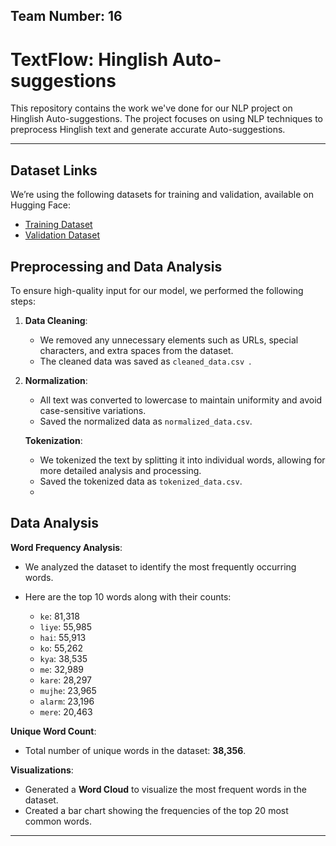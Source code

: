 ## Team Number: 16 
# TextFlow: Hinglish Auto-suggestions


This repository contains the work we've done for our NLP project on Hinglish Auto-suggestions. The project focuses on using NLP techniques to preprocess Hinglish text and generate accurate Auto-suggestions.  



---

## Dataset Links  
 We’re using the following datasets for training and validation, available on Hugging Face:

- [Training Dataset](https://huggingface.co/datasets/DanArnin/Hinglish/viewer/default/train)  
- [Validation Dataset](https://huggingface.co/datasets/DanArnin/Hinglish/viewer/default/validation)

## Preprocessing and Data Analysis  

To ensure high-quality input for our model, we performed the following steps:

1. **Data Cleaning**:  
   - We removed any unnecessary elements such as URLs, special characters, and extra spaces from the dataset.
   - The cleaned data was saved as `cleaned_data.csv `.

2. **Normalization**:  
   - All text was converted to lowercase to maintain uniformity and avoid case-sensitive variations.
   - Saved the normalized data as `normalized_data.csv`.  

   **Tokenization**:  
   - We tokenized the text by splitting it into individual words, allowing for more detailed analysis and processing.  
   - Saved the tokenized data as `tokenized_data.csv`.
   - 
## Data Analysis

  **Word Frequency Analysis**:  
   - We analyzed the dataset to identify the most frequently occurring words.
   - Here are the top 10 words along with their counts:

     - `ke`: 81,318  
     - `liye`: 55,985  
     - `hai`: 55,913  
     - `ko`: 55,262  
     - `kya`: 38,535  
     - `me`: 32,989  
     - `kare`: 28,297  
     - `mujhe`: 23,965  
     - `alarm`: 23,196  
     - `mere`: 20,463  

  **Unique Word Count**:  
   - Total number of unique words in the dataset: **38,356**.  

 **Visualizations**:  
   - Generated a **Word Cloud** to visualize the most frequent words in the dataset.  
   - Created a bar chart showing the frequencies of the top 20 most common words.

---
